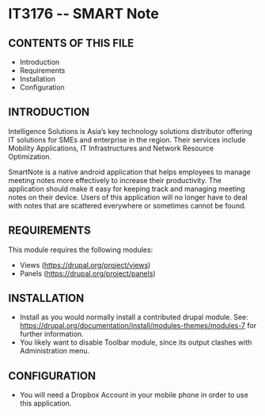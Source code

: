 IT3176 -- SMART Note
================

CONTENTS OF THIS FILE
---------------------
* Introduction
* Requirements
* Installation
* Configuration


INTRODUCTION
------------
Intelligence Solutions is Asia’s key technology solutions distributor offering IT 
solutions for SMEs and enterprise in the region. Their services include Mobility
Applications, IT Infrastructures and Network Resource Optimization.

SmartNote is a native android application that helps employees to manage
meeting notes more effectively to increase their productivity. The application should
make it easy for keeping track and managing meeting notes on their device. Users of
this application will no longer have to deal with notes that are scattered everywhere
or sometimes cannot be found. 

   
REQUIREMENTS
------------
This module requires the following modules:
* Views (https://drupal.org/project/views)
* Panels (https://drupal.org/project/panels)


INSTALLATION
------------
* Install as you would normally install a contributed drupal module. See:
   https://drupal.org/documentation/install/modules-themes/modules-7
   for further information.
* You likely want to disable Toolbar module, since its output clashes with
   Administration menu.
   
   
CONFIGURATION
-------------
* You will need a Dropbox Account in your mobile phone in order to use this application.
